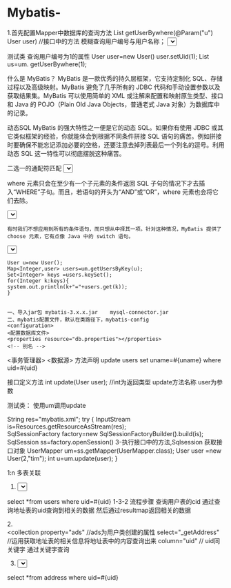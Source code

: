 # Mybatis-

1.首先配置Mapper中数据库的查询方法
List<User> getUserBywhere(@Param("u") User user) //接口中的方法
  模糊查询用户编号与用户名称；
<select id="方法名"  resultType="返回结果类型 ">
  select *from user where 
  where 标签可以去掉之后的and 
  <where>    
  <if test="u.uid!=null">
           uid=#{u.uid}           // 用户实体类的属性名
  </if> 
  <if test="u.uname!=null and u.uname!=' '">
          and uname like #{u.uname}
    </if>
 </where>

测试类
              查询用户编号为1的属性
              User user=new User() 
              user.setUid(1);
              List<User> us=um. getUserBywhere(1);
  
  
  
什么是 MyBatis？
     MyBatis 是一款优秀的持久层框架，它支持定制化 SQL、存储过程以及高级映射。MyBatis 避免了几乎所有的 JDBC 代码和手动设置参数以及获取结果集。MyBatis 可以使用简单的 XML 或注解来配置和映射原生类型、接口和 Java 的 POJO（Plain Old Java Objects，普通老式 Java 对象）为数据库中的记录。

动态SQL
     MyBatis 的强大特性之一便是它的动态 SQL。如果你有使用 JDBC 或其它类似框架的经验，你就能体会到根据不同条件拼接 SQL 语句的痛苦。例如拼接时要确保不能忘记添加必要的空格，还要注意去掉列表最后一个列名的逗号。利用动态 SQL 这一特性可以彻底摆脱这种痛苦。


二选一的通配符匹配
<select id="findActiveBlogLike"  resultType="Bolg">  id方法名 resultType返回类型
 select  * from Blog where state='active'
 <if test="title!=null">
   AND title like #{title}
   </if>
 <if test="autor!=null and author.name!=null">
   AND author_name like #{author.name}
  </if>
  
  
  
  where 元素只会在至少有一个子元素的条件返回 SQL 子句的情况下才去插入“WHERE”子句。而且，若语句的开头为“AND”或“OR”，where 元素也会将它们去除。
<!--二选一进行匹配-->

 <select id="getUserBywhere" resultType="User">
    select *from users
    <where>
    <if test="u.uid != null">
    and uid=#{u.uid}
    </if>
    <if test="u.uname != null and u.uname!=null">
     uname like #{u.uname}
    </if>
    </where>
    </select>
    
    有时我们不想应用到所有的条件语句，而只想从中择其一项。针对这种情况，MyBatis 提供了 choose 元素，它有点像 Java 中的 switch 语句。
    
 <select id="findActiveBlogLike"  resultType="Blog">
  SELECT * FROM BLOG WHERE state = ‘ACTIVE’
  <choose>
    <when test="title != null">
      AND title like #{title}
    </when>
    <when test="author != null and author.name != null">
      AND author_name like #{author.name}
    </when>
    <otherwise>
      AND featured = 1
    </otherwise>
  </choose>
</select>
    
    User u=new User();
    Map<Integer,user> users=um.getUsersByKey(u);
    Set<Integer> keys =users.keySet();
    for(Integer k:keys){
    system.out.println(k+"="+users.get(k));
    }
    
    
    一、导入jar包 mybatis-3.x.x.jar    mysql-connector.jar
    二、mybatis配置文件，默认在类路径下，mybatis-config
    <configuration>
    <配置数据库文件>
    <properties resource="db.properties"></properties>
    <!-- 别名 -->
  <typeAliases>
  <typeAlias alias="User"  type="com.mybatis1.domain.User"/>
  </typeAliases>
  <!-- 配置数据源：mysql连接的参数 -->
    <environments>
    <environment>
    <事务管理器>
    <数据源>
    <property name=driver/url/username/password
    </environment>    
    </environments>
<!-- 映射：xml文件，包括声明sql语句 ，包名.xml文件名   xxMapper.xml   JavaBean  User  UserMapper.xml>

  <mappers>
    <mapper resource="UserMapper.xml"/>
  </mappers>
  
  
 映射文件：UserMapper 
 1、声明sql语句
 <!-- 声明sql语句 -->
<!DOCTYPE mapper
  PUBLIC "-//mybatis.org//DTD Mapper 3.0//EN"
  "http://mybatis.org/dtd/mybatis-3-mapper.dtd">
 <!-- namespace：对应的是一个接口UserMapper，关联xml文件 -->
<mapper namespace="com.mybatis1.dao.UserMapper">
  方法声明
  <update id="update">
  update users set uname=#{uname}  where uid=#{uid}
  </update>
  
 接口定义方法
 int update(User user);  //int为返回类型   update方法名称  user为参数
 
 测试类：
 使用um调用update   
 
 String res="mybatis.xml";
 try {
      InputStream is=Resources.getResourceAsStream(res);  
      SqlSessionFactory factory=new SqlSessionFactoryBuilder().build(is);
      SqlSession ss=factory.openSession()
      3-执行接口中的方法,Sqlsession 获取接口对象
      UserMapper um=ss.getMapper(UserMapper.class);
      User  user =new User(2,"tim");
      int u=um.update(user);
 }
 
 
 
 
 
 
 1:n  多表关联
 
1. <select id="getUserById" resultType="ListUsers">
 select *from users where uid=#{uid}
 </select>
1-3-2   流程步骤  查询用户表的cid 通过查询地址表的uid查询到相关的数据  然后通过resultmap返回相关的数据


2.<!--select 对应相关的查询方法，与select标签的id一致 -->
<resultMap type="User" id="ListUsers">
<id column="uid" property="uid"/>  
<result column="uname" property="uname"/>
<collection property="ads"  //ads为用户类创建的属性
   select="_getAddress"     //运用获取地址表的相关信息将地址表中的内容查询出来
   column="uid"  //  uid同关键字   通过关键字查询
 >
</collection>  
</resultMap>

3. <select id="_getAddress"  type="Address">
select  *from  address where uid=#{uid}  
 </select>
  
   
 
    
    
    
    
   
    
    
    
    
    
    
    
    
    
    
    
    
  
  
  
  
  
  

